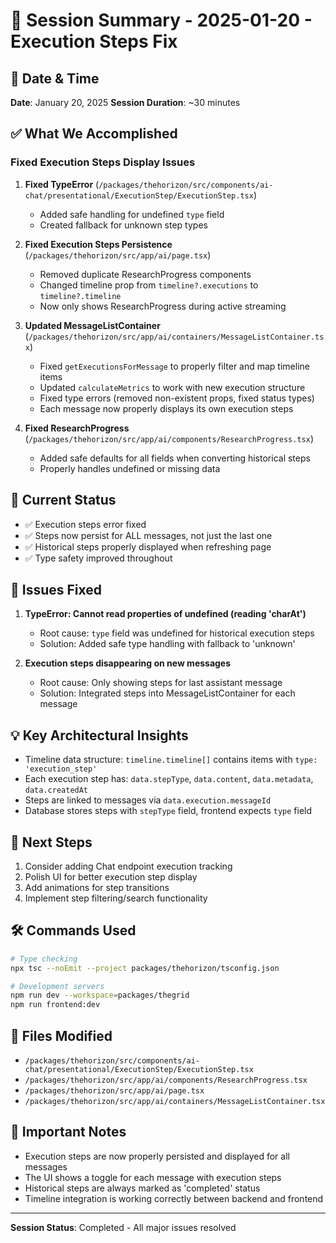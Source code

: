 # 📝 Session Summary - 2025-01-20 - Execution Steps Fix

## 📅 Date & Time
**Date**: January 20, 2025
**Session Duration**: ~30 minutes

## ✅ What We Accomplished

### Fixed Execution Steps Display Issues
1. **Fixed TypeError** (`/packages/thehorizon/src/components/ai-chat/presentational/ExecutionStep/ExecutionStep.tsx`)
   - Added safe handling for undefined `type` field
   - Created fallback for unknown step types

2. **Fixed Execution Steps Persistence** (`/packages/thehorizon/src/app/ai/page.tsx`)
   - Removed duplicate ResearchProgress components
   - Changed timeline prop from `timeline?.executions` to `timeline?.timeline`
   - Now only shows ResearchProgress during active streaming

3. **Updated MessageListContainer** (`/packages/thehorizon/src/app/ai/containers/MessageListContainer.tsx`)
   - Fixed `getExecutionsForMessage` to properly filter and map timeline items
   - Updated `calculateMetrics` to work with new execution structure
   - Fixed type errors (removed non-existent props, fixed status types)
   - Each message now properly displays its own execution steps

4. **Fixed ResearchProgress** (`/packages/thehorizon/src/app/ai/components/ResearchProgress.tsx`)
   - Added safe defaults for all fields when converting historical steps
   - Properly handles undefined or missing data

## 🎯 Current Status
- ✅ Execution steps error fixed
- ✅ Steps now persist for ALL messages, not just the last one
- ✅ Historical steps properly displayed when refreshing page
- ✅ Type safety improved throughout

## 🐛 Issues Fixed
1. **TypeError: Cannot read properties of undefined (reading 'charAt')**
   - Root cause: `type` field was undefined for historical execution steps
   - Solution: Added safe type handling with fallback to 'unknown'

2. **Execution steps disappearing on new messages**
   - Root cause: Only showing steps for last assistant message
   - Solution: Integrated steps into MessageListContainer for each message

## 💡 Key Architectural Insights
- Timeline data structure: `timeline.timeline[]` contains items with `type: 'execution_step'`
- Each execution step has: `data.stepType`, `data.content`, `data.metadata`, `data.createdAt`
- Steps are linked to messages via `data.execution.messageId`
- Database stores steps with `stepType` field, frontend expects `type` field

## 🚀 Next Steps
1. Consider adding Chat endpoint execution tracking
2. Polish UI for better execution step display
3. Add animations for step transitions
4. Implement step filtering/search functionality

## 🛠️ Commands Used
```bash
# Type checking
npx tsc --noEmit --project packages/thehorizon/tsconfig.json

# Development servers
npm run dev --workspace=packages/thegrid
npm run frontend:dev
```

## 📂 Files Modified
- `/packages/thehorizon/src/components/ai-chat/presentational/ExecutionStep/ExecutionStep.tsx`
- `/packages/thehorizon/src/app/ai/components/ResearchProgress.tsx`
- `/packages/thehorizon/src/app/ai/page.tsx`
- `/packages/thehorizon/src/app/ai/containers/MessageListContainer.tsx`

## 📝 Important Notes
- Execution steps are now properly persisted and displayed for all messages
- The UI shows a toggle for each message with execution steps
- Historical steps are always marked as 'completed' status
- Timeline integration is working correctly between backend and frontend

---

**Session Status**: Completed - All major issues resolved